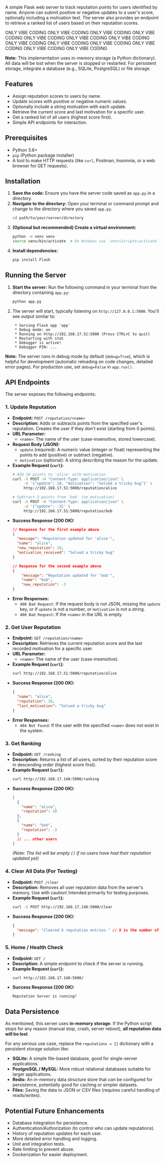 A simple Flask web server to track reputation points for users identified by name. Anyone can submit positive or negative updates to a user's score, optionally including a motivation text. The server also provides an endpoint to retrieve a ranked list of users based on their reputation scores.

ONLY VIBE CODING ONLY VIBE CODING  ONLY VIBE CODING  ONLY VIBE CODING  ONLY VIBE CODING  ONLY VIBE CODING  ONLY VIBE CODING  ONLY VIBE CODING  ONLY VIBE CODING  ONLY VIBE CODING  ONLY VIBE CODING  ONLY VIBE CODING ONLY VIBE CODING 

**Note:** This implementation uses in-memory storage (a Python dictionary). All data will be lost when the server is stopped or restarted. For persistent storage, integrate a database (e.g., SQLite, PostgreSQL) or file storage.

## Features

*   Assign reputation scores to users by name.
*   Update scores with positive or negative numeric values.
*   Optionally include a string motivation with each update.
*   Retrieve the current score and last motivation for a specific user.
*   Get a ranked list of all users (highest score first).
*   Simple API endpoints for interaction.

## Prerequisites

*   Python 3.6+
*   `pip` (Python package installer)
*   A tool to make HTTP requests (like `curl`, Postman, Insomnia, or a web browser for GET requests).

## Installation

1.  **Save the code:** Ensure you have the server code saved as `app.py` in a directory.
2.  **Navigate to the directory:** Open your terminal or command prompt and change to the directory where you saved `app.py`.
    ```bash
    cd path/to/your/server/directory
    ```
3.  **(Optional but recommended) Create a virtual environment:**
    ```bash
    python -m venv venv
    source venv/bin/activate  # On Windows use `venv\Scripts\activate`
    ```
4.  **Install dependencies:**
    ```bash
    pip install Flask
    ```

## Running the Server

1.  **Start the server:** Run the following command in your terminal from the directory containing `app.py`:
    ```bash
    python app.py
    ```
2.  The server will start, typically listening on `http://127.0.0.1:5000`. You'll see output similar to:
    ```
     * Serving Flask app 'app'
     * Debug mode: on
     * Running on http://192.168.17.51:5000 (Press CTRL+C to quit)
     * Restarting with stat
     * Debugger is active!
     * Debugger PIN: ...
    ```

**Note:** The server runs in debug mode by default (`debug=True`), which is helpful for development (automatic reloading on code changes, detailed error pages). For production use, set `debug=False` in `app.run()`.

## API Endpoints

The server exposes the following endpoints:

### 1. Update Reputation

*   **Endpoint:** `POST /reputation/<name>`
*   **Description:** Adds or subtracts points from the specified user's reputation. Creates the user if they don't exist (starting from 0 points).
*   **URL Parameter:**
    *   `<name>`: The name of the user (case-insensitive, stored lowercase).
*   **Request Body (JSON):**
    *   `update` (required): A numeric value (integer or float) representing the points to add (positive) or subtract (negative).
    *   `motivation` (optional): A string describing the reason for the update.
*   **Example Request (`curl`):**
    ```bash
    # Add 10 points to 'alice' with motivation
    curl -X POST -H "Content-Type: application/json" \
         -d '{"update": 10, "motivation": "Solved a tricky bug"}' \
         http://192.168.17.51:5000/reputation/alice

    # Subtract 3 points from 'bob' (no motivation)
    curl -X POST -H "Content-Type: application/json" \
         -d '{"update": -3}' \
         http://192.168.17.51:5000/reputation/bob
    ```
*   **Success Response (200 OK):**
    ```json
    // Response for the first example above
    {
      "message": "Reputation updated for 'alice'",
      "name": "alice",
      "new_reputation": 10,
      "motivation_received": "Solved a tricky bug"
    }

    // Response for the second example above
    {
        "message": "Reputation updated for 'bob'",
        "name": "bob",
        "new_reputation": -3
    }
    ```
*   **Error Responses:**
    *   `400 Bad Request`: If the request body is not JSON, missing the `update` key, or if `update` is not a number, or `motivation` is not a string.
    *   `400 Bad Request`: If the `<name>` in the URL is empty.

### 2. Get User Reputation

*   **Endpoint:** `GET /reputation/<name>`
*   **Description:** Retrieves the current reputation score and the last recorded motivation for a specific user.
*   **URL Parameter:**
    *   `<name>`: The name of the user (case-insensitive).
*   **Example Request (`curl`):**
    ```bash
    curl http://192.168.17.51:5000/reputation/alice
    ```
*   **Success Response (200 OK):**
    ```json
    {
      "name": "alice",
      "reputation": 10,
      "last_motivation": "Solved a tricky bug"
    }
    ```
*   **Error Responses:**
    *   `404 Not Found`: If the user with the specified `<name>` does not exist in the system.

### 3. Get Ranking

*   **Endpoint:** `GET /ranking`
*   **Description:** Returns a list of all users, sorted by their reputation score in descending order (highest score first).
*   **Example Request (`curl`):**
    ```bash
    curl http://192.168.17.148:5000/ranking
    ```
*   **Success Response (200 OK):**
    ```json
    [
      {
        "name": "alice",
        "reputation": 10
      },
      {
        "name": "bob",
        "reputation": -3
      }
      // ... other users
    ]
    ```
    *(Note: The list will be empty `[]` if no users have had their reputation updated yet)*

### 4. Clear All Data (For Testing)

*   **Endpoint:** `POST /clear`
*   **Description:** Removes all user reputation data from the server's memory. Use with caution! Intended primarily for testing purposes.
*   **Example Request (`curl`):**
    ```bash
    curl -X POST http://192.168.17.148:5000/clear
    ```
*   **Success Response (200 OK):**
    ```json
    {
      "message": "Cleared X reputation entries." // X is the number of entries cleared
    }
    ```

### 5. Home / Health Check

*   **Endpoint:** `GET /`
*   **Description:** A simple endpoint to check if the server is running.
*   **Example Request (`curl`):**
    ```bash
    curl http://192.168.17.148:5000/
    ```
*   **Success Response (200 OK):**
    ```
    Reputation Server is running!
    ```

## Data Persistence

As mentioned, this server uses **in-memory storage**. If the Python script stops for any reason (manual stop, crash, server reboot), **all reputation data will be lost**.

For any serious use case, replace the `reputations = {}` dictionary with a persistent storage solution like:

*   **SQLite:** A simple file-based database, good for single-server applications.
*   **PostgreSQL / MySQL:** More robust relational databases suitable for larger applications.
*   **Redis:** An in-memory data structure store that *can* be configured for persistence, potentially good for caching or simpler datasets.
*   **Files:** Saving the data to JSON or CSV files (requires careful handling of reads/writes).

## Potential Future Enhancements

*   Database integration for persistence.
*   Authentication/Authorization (to control who can update reputations).
*   History of reputation updates for each user.
*   More detailed error handling and logging.
*   Unit and integration tests.
*   Rate limiting to prevent abuse.
*   Dockerization for easier deployment.